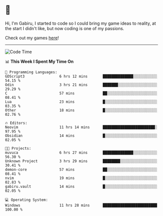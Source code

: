 # 🐀

Hi, I'm Gabiru, I started to code so I could bring my game ideas to reality, at the start I didn't like, but now coding is one of my passions.

Check out my games [here](https://gabiru.art/projetos/)!

---

<!--START_SECTION:waka-->
![Code Time](http://img.shields.io/badge/Code%20Time-504%20hrs%2054%20mins-blue)

📊 **This Week I Spent My Time On** 

```text
💬 Programming Languages: 
GDScript3                6 hrs 12 mins       ██████████████░░░░░░░░░░░   54.15 % 
Odin                     3 hrs 21 mins       ███████░░░░░░░░░░░░░░░░░░   29.29 % 
C                        57 mins             ██░░░░░░░░░░░░░░░░░░░░░░░   08.41 % 
Lua                      23 mins             █░░░░░░░░░░░░░░░░░░░░░░░░   03.35 % 
Other                    18 mins             █░░░░░░░░░░░░░░░░░░░░░░░░   02.76 % 

🔥 Editors: 
Neovim                   11 hrs 14 mins      ████████████████████████░   97.95 % 
Obsidian                 14 mins             █░░░░░░░░░░░░░░░░░░░░░░░░   02.05 % 

🐱‍💻 Projects: 
muvuca                   6 hrs 27 mins       ██████████████░░░░░░░░░░░   56.30 % 
Unknown Project          3 hrs 29 mins       ████████░░░░░░░░░░░░░░░░░   30.41 % 
demon-core               57 mins             ██░░░░░░░░░░░░░░░░░░░░░░░   08.41 % 
nvim                     19 mins             █░░░░░░░░░░░░░░░░░░░░░░░░   02.83 % 
gabiru.vault             14 mins             █░░░░░░░░░░░░░░░░░░░░░░░░   02.05 % 

💻 Operating System: 
Windows                  11 hrs 28 mins      █████████████████████████   100.00 % 
```


<!--END_SECTION:waka-->
